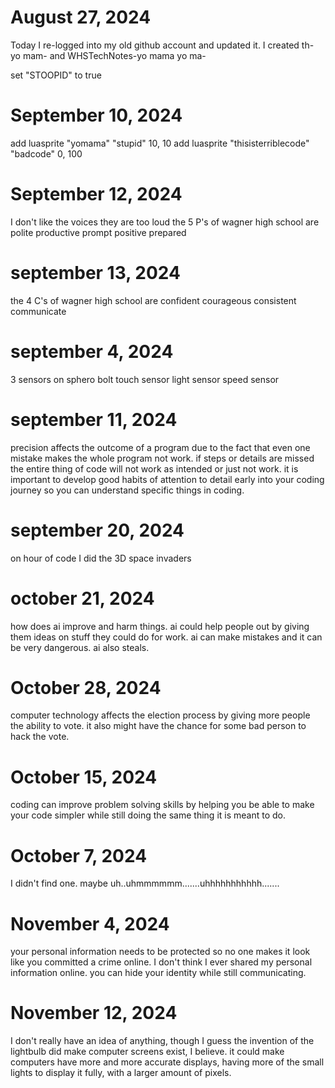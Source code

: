 # August 27, 2024
Today I re-logged into my old github account and updated it. I created th- yo mam- and WHSTechNotes-yo mama yo ma-


set "STOOPID" to true

# September 10, 2024
  add luasprite "yomama" "stupid" 10, 10
  add luasprite "thisisterriblecode" "badcode" 0, 100

# September 12, 2024
  I don't like the voices
  they are too loud
  the 5 P's of wagner high school are
  polite
  productive
  prompt
  positive
  prepared


# september 13, 2024
  the 4 C's of wagner high school are
  confident
  courageous
  consistent
  communicate
  
# september 4, 2024
  3 sensors on sphero bolt
  touch sensor
  light sensor
  speed sensor

# september 11, 2024
  precision affects the outcome of a program due to the fact that even one mistake makes the whole program not work. if steps or details are missed the entire thing of code will not work as intended or just not work. it is important to develop good habits of attention to detail early into your coding journey so you can understand specific things in coding.

# september 20, 2024
  on hour of code I did the 3D space invaders

# october 21, 2024
  how does ai improve and harm things.
  ai could help people out by giving them ideas on stuff they could do for work. ai can make mistakes and it can be very dangerous. ai also steals.

# October 28, 2024
  computer technology affects the election process by giving more people the ability to vote. it also might have the chance for some bad person to hack the vote.

  
# October 15, 2024
  coding can improve problem solving skills by helping you be able to make your code simpler while still doing the same thing it is meant to do. 

# October 7, 2024
  I didn't find one. maybe uh..uhmmmmmm.......uhhhhhhhhhhh.......

# November 4, 2024
  your personal information needs to be protected so no one makes it look like you committed a crime online. I don't think I ever shared my personal information online. you can hide your identity while still communicating.

# November 12, 2024
  I don't really have an idea of anything, though I guess the invention of the lightbulb did make computer screens exist, I believe. it could make computers have more and more accurate displays, having more of the small lights to display it fully, with a larger amount of pixels.
